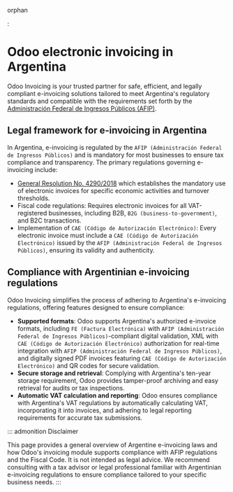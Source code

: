 orphan

:   

# Odoo electronic invoicing in Argentina

Odoo Invoicing is your trusted partner for safe, efficient, and legally
compliant e-invoicing solutions tailored to meet Argentina\'s regulatory
standards and compatible with the requirements set forth by the
[Administración Federal de Ingresos Públicos
(AFIP)](https://www.afip.gob.ar/).

## Legal framework for e-invoicing in Argentina

In Argentina, e-invoicing is regulated by the
`AFIP (Administración Federal de Ingresos
Públicos)` and is mandatory for most
businesses to ensure tax compliance and transparency. The primary
regulations governing e-invoicing include:

- [General Resolution No.
  4290/2018](https://biblioteca.afip.gob.ar/search/query/norma.aspx?p=t:RAG|n:4290|o:3|a:2018|f:02/08/2018)
  which establishes the mandatory use of electronic invoices for
  specific economic activities and turnover thresholds.
- Fiscal code regulations: Requires electronic invoices for all
  VAT-registered businesses, including B2B,
  `B2G (business-to-government)`, and B2C
  transactions.
- Implementation of
  `CAE (Código de Autorización Electrónico)`: Every electronic invoice must include a
  `CAE (Código de Autorización Electrónico)` issued by the `AFIP
  (Administración Federal de Ingresos Públicos)`, ensuring its validity and authenticity.

## Compliance with Argentinian e-invoicing regulations

Odoo Invoicing simplifies the process of adhering to Argentina\'s
e-invoicing regulations, offering features designed to ensure
compliance:

- **Supported formats**: Odoo supports Argentina\'s authorized e-invoice
  formats, including `FE
  (Factura Electrónica)` with
  `AFIP (Administración Federal de Ingresos Públicos)`-compliant digital validation, XML with
  `CAE (Código de Autorización Electrónico)` authorization for real-time integration with
  `AFIP (Administración Federal de Ingresos Públicos)`, and digitally signed PDF invoices featuring
  `CAE (Código de Autorización Electrónico)` and QR codes for secure validation.
- **Secure storage and retrieval**: Complying with Argentina's ten-year
  storage requirement, Odoo provides tamper-proof archiving and easy
  retrieval for audits or tax inspections.
- **Automatic VAT calculation and reporting**: Odoo ensures compliance
  with Argentina\'s VAT regulations by automatically calculating VAT,
  incorporating it into invoices, and adhering to legal reporting
  requirements for accurate tax submissions.


::: admonition
Disclaimer

This page provides a general overview of Argentine e-invoicing laws and
how Odoo's invoicing module supports compliance with AFIP regulations
and the Fiscal Code. It is not intended as legal advice. We recommend
consulting with a tax advisor or legal professional familiar with
Argentinian e-invoicing regulations to ensure compliance tailored to
your specific business needs.
:::

